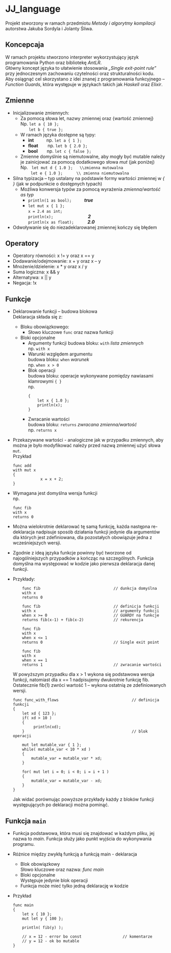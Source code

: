 # JJ_language

Projekt stworzony w ramach przedmiotu _Metody i algorytmy kompilacji_ autorstwa Jakuba Sordyla i Jolanty Śliwa.

## Koncepcaja
W ramach projektu stworzono interpreter wykorzystujący język programowania Python oraz bibliotekę *AntLR*.\
Główny koncept języka to ułatwienie stosowania *„Single exit-point rule”* przy jednoczesnym zachowaniu czytelności oraz strukturalności kodu.\
Aby osiągnąć cel skorzystano z idei znanej z programowania funkcyjnego – *Function Guards*, która występuje w językach takich jak *Haskell* oraz *Elixir*.

## Zmienne
- Inicjalizowanie zmiennych:
    - Za pomocą słowa let, nazwy zmiennej oraz {wartość zmiennej}\
        Np.  	```let a { 10 };```\
             &emsp;  &nbsp; ```let b { true };```
    - W ramach języka dostępne są typy:
        - **int** &emsp; &emsp; np. ```let a { 1 };```
        - **float**	&emsp; &nbsp; np. ```let b { 2.0 };```
        - **bool** &emsp;&ensp; np. ```let c { false };```
    - Zmienne domyślnie są niemutowalne, aby mogły być mutable należy je zainicjować za pomocą dodatkowego słowa *mut* (jak poniżej)\
    Np. &nbsp;	```let mut d { 1.0 };	\\zmienna mutowalna```\
    &emsp; &emsp;```let e { 1.0 };		\\ zmienna niemutowalna```
- Silna typizacja – typ ustalany na podstawie formy wartości zmiennej w *{ }* (jak w podpunkcie o dostępnych typach)
  - Możliwa konwersja typów za pomocą wyrażenia *zmienna/wartość as typ*
      - ```println(1 as bool);``` &emsp; &emsp; ***true***
      - ```let mut x { 1 };```\
        ```x = 2.4 as int;```\
        ```println(x);``` &emsp; &emsp; &emsp; &emsp; &emsp; &ensp;&nbsp; ***2***\
        ```println(x as float);``` &emsp;&emsp; &ensp;***2.0***
- Odwoływanie się do niezadeklarowanej zmiennej kończy się błędem
## Operatory
-	Operatory równości: x != y oraz  x == y
-	Dodawanie/odejmowanie: x + y oraz x – y
-	Mnożenie/dzielenie: x * y oraz x / y
-	Suma logiczna: x && y
-	Alternatywa: x || y
-	Negacja: !x
## Funkcje
-	Deklarowanie funkcji – budowa blokowa\
    Deklaracja składa się z:
     - Bloku obowiązkowego:
        - Słowo kluczowe ```func``` oraz nazwa funkcji
     - Bloki opcjonalne
         - Argumenty funkcji 
            budowa bloku: ```with``` *lista zmiennych*\
            np. ```with x```
         - Warunki względem argumentu\
             budowa bloku: ```when``` *warunek* \
            np. ```when x > 0```
         - Blok operacji\
            budowa bloku: operacje wykonywane pomiędzy nawiasami klamrowymi ```{ }```\
            np. 
            ```
            {
                let x { 1.0 };
                println(x);
            }
            ```
       - Zwracanie wartości\
          budowa bloku: ```returns``` *zwracana zmienna/wartość*\
          np. ```returns x```
-	Przekazywane wartości - analogiczne jak w przypadku zmiennych, aby można je było modyfikować należy przed nazwą 
    zmiennej użyć słowa ```mut```.\
    Przykład


        func add
        with mut x
        {
                    x = x + 2; 
        }


-	Wymagana jest domyślna wersja funkcji\
    np.


        func fib 
        with x 
        returns 0

-	Można wielokrotnie deklarować tę samą funkcję, każda następna re-deklaracja nadpisuje sposób działania funkcji jedynie
dla argumentów dla których jest zdefiniowana, dla pozostałych obowiązuje jedna z wcześniejszych wersji.
-	Zgodnie z ideą języka funkcje powinny być tworzone od najogólniejszych przypadków a kończąc na szczególnych. Funkcja domyślna ma występować w kodzie jako pierwsza deklaracja danej funkcji.
- Przykłady:
    ```
        func fib                                // dunkcja domyślna
        with x 
        returns 0
        
        func fib                                // definicja funkcji
        with x                                  // argumenty funkcji
        when x >= 0                             // GUARDY na funkcje
        returns fib(x-1) + fib(x-2)             // rekurencja 
        
        func fib
        with x
        when x <= 1 
        returns 0                               // Single exit point
        
        func fib
        with x
        when x == 1
        returns 1                               // zwracanie wartości

     ```
  W powyższym przypadku dla x > 1 wykona się podstawowa wersja funkcji, natomiast dla x == 1 nadpisujemy dwukrotnie funkcję fib. Ostatecznie fib(1) zwróci wartość 1 – wykona ostatnią ze zdefiniowanych wersji.
    ```
    func func_with_flows                                // definicja funkcji
    { 
        let xd { 123 }; 
        if( xd > 10 )
        {
             println(xd);
        }                                               // blok operacji
            
        mut let mutable_var { 1 }; 
        while( mutable_var < 10 * xd ) 
        {
            mutable_var = mutable_var * xd;
        }
            
        for( mut let i = 0; i < 0; i = i + 1 )
        {
            mutable_var = mutable_var - xd;
        }
    }
    ```
  Jak widać porównując powyższe przykłady każdy z bloków funkcji występujących po deklaracji można pominąć.

## Funkcja ```main```
-	Funkcja podstawowa, która musi się znajdować w każdym pliku, jej nazwa to *main*. Funkcja służy jako punkt wyjścia do wykonywania programu.
- Różnice między zwykłą funkcją a funkcją main - deklaracja
    -	Blok obowiązkowy \
        Słowo kluczowe oraz nazwa: *func main*
    -	Bloki opcjonalne \
        Występuje jedynie blok operacji
    -	Funkcja może mieć tylko jedną deklarację w kodzie
-	Przykład

      ```
      func main 
      {
          let x { 10 }; 
          mut let y { 100 }; 
    
          println( fib(y) );
    
          // x = 12 - error bo const                  // komentarze
          // y = 12 - ok bo mutable
      } 
      ```
